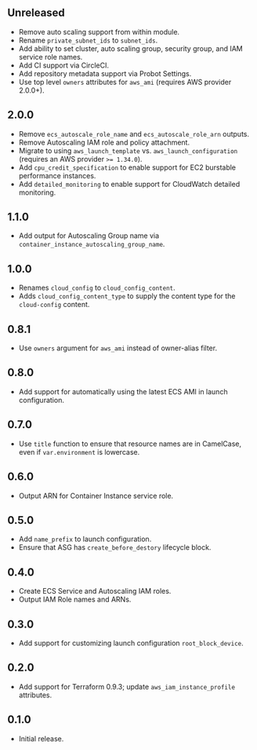 ## Unreleased

- Remove auto scaling support from within module.
- Rename `private_subnet_ids` to `subnet_ids`.
- Add ability to set cluster, auto scaling group, security group, and IAM service role names.
- Add CI support via CircleCI.
- Add repository metadata support via Probot Settings.
- Use top level `owners` attributes for `aws_ami` (requires AWS provider 2.0.0+).

## 2.0.0

- Remove `ecs_autoscale_role_name` and `ecs_autoscale_role_arn` outputs.
- Remove Autoscaling IAM role and policy attachment.
- Migrate to using `aws_launch_template` vs. `aws_launch_configuration` (requires an AWS provider `>= 1.34.0`).
- Add `cpu_credit_specification` to enable support for EC2 burstable performance instances.
- Add `detailed_monitoring` to enable support for CloudWatch detailed monitoring.

## 1.1.0

- Add output for Autoscaling Group name via `container_instance_autoscaling_group_name`.

## 1.0.0

- Renames `cloud_config` to `cloud_config_content`.
- Adds `cloud_config_content_type` to supply the content type for the `cloud-config` content.

## 0.8.1

- Use `owners` argument for `aws_ami` instead of owner-alias filter.

## 0.8.0

- Add support for automatically using the latest ECS AMI in launch configuration.

## 0.7.0

- Use `title` function to ensure that resource names are in CamelCase, even if `var.environment` is lowercase.

## 0.6.0

- Output ARN for Container Instance service role.

## 0.5.0

- Add `name_prefix` to launch configuration.
- Ensure that ASG has `create_before_destory` lifecycle block.

## 0.4.0

- Create ECS Service and Autoscaling IAM roles.
- Output IAM Role names and ARNs.

## 0.3.0

- Add support for customizing launch configuration `root_block_device`.

## 0.2.0

- Add support for Terraform 0.9.3; update `aws_iam_instance_profile` attributes.

## 0.1.0

- Initial release.
